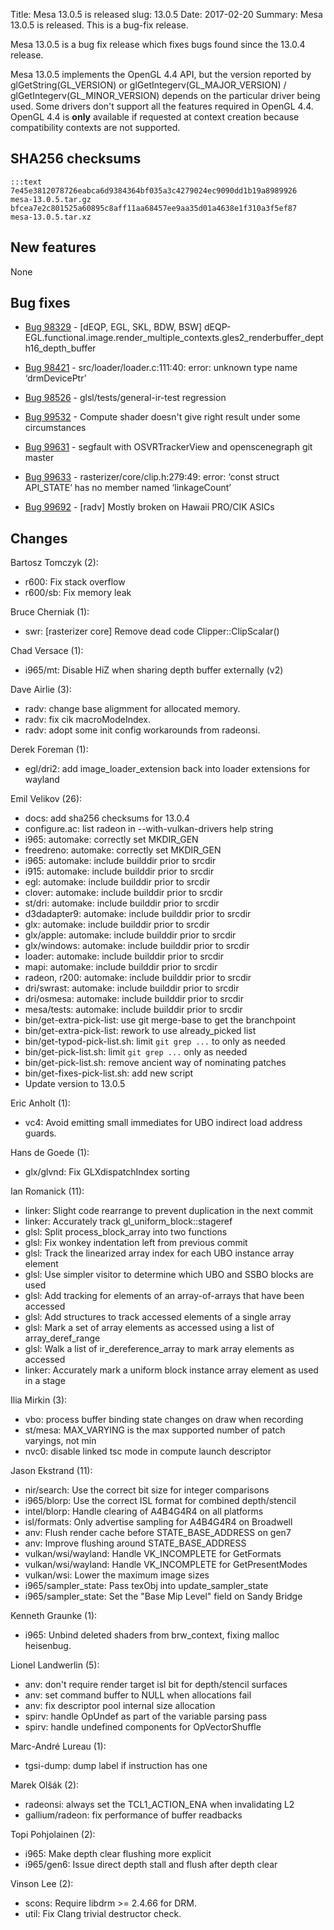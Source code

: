 Title: Mesa 13.0.5 is released
slug: 13.0.5
Date: 2017-02-20
Summary: Mesa 13.0.5 is released. This is a bug-fix release.

Mesa 13.0.5 is a bug fix release which fixes bugs found since the 13.0.4 release.

Mesa 13.0.5 implements the OpenGL 4.4 API, but the version reported by
glGetString(GL_VERSION) or glGetIntegerv(GL_MAJOR_VERSION) /
glGetIntegerv(GL_MINOR_VERSION) depends on the particular driver being used.
Some drivers don't support all the features required in OpenGL 4.4.  OpenGL
4.4 is **only** available if requested at context creation
because compatibility contexts are not supported.



## SHA256 checksums

	:::text
	7e45e3812078726eabca6d9384364bf035a3c4279024ec9090dd1b19a8989926  mesa-13.0.5.tar.gz
	bfcea7e2c801525a60895c8aff11aa68457ee9aa35d01a4638e1f310a3f5ef87  mesa-13.0.5.tar.xz


## New features

None


## Bug fixes

* [Bug 98329][1] - [dEQP, EGL, SKL, BDW, BSW] dEQP-EGL.functional.image.render_multiple_contexts.gles2_renderbuffer_depth16_depth_buffer

* [Bug 98421][2] - src/loader/loader.c:111:40: error: unknown type name ‘drmDevicePtr’

* [Bug 98526][3] - glsl/tests/general-ir-test regression

* [Bug 99532][4] - Compute shader doesn't give right result under some circumstances

* [Bug 99631][5] - segfault with OSVRTrackerView and openscenegraph git master

* [Bug 99633][6] - rasterizer/core/clip.h:279:49: error: ‘const struct API_STATE’ has no member named ‘linkageCount’

* [Bug 99692][7] - [radv] Mostly broken on Hawaii PRO/CIK ASICs



## Changes

Bartosz Tomczyk (2):

* r600: Fix stack overflow
* r600/sb: Fix memory leak


Bruce Cherniak (1):

* swr: [rasterizer core] Remove dead code Clipper::ClipScalar()


Chad Versace (1):

* i965/mt: Disable HiZ when sharing depth buffer externally (v2)


Dave Airlie (3):

* radv: change base aligmment for allocated memory.
* radv: fix cik macroModeIndex.
* radv: adopt some init config workarounds from radeonsi.


Derek Foreman (1):

* egl/dri2: add image_loader_extension back into loader extensions for wayland


Emil Velikov (26):

* docs: add sha256 checksums for 13.0.4
* configure.ac: list radeon in --with-vulkan-drivers help string
* i965: automake: correctly set MKDIR_GEN
* freedreno: automake: correctly set MKDIR_GEN
* i965: automake: include builddir prior to srcdir
* i915: automake: include builddir prior to srcdir
* egl: automake: include builddir prior to srcdir
* clover: automake: include builddir prior to srcdir
* st/dri: automake: include builddir prior to srcdir
* d3dadapter9: automake: include builddir prior to srcdir
* glx: automake: include builddir prior to srcdir
* glx/apple: automake: include builddir prior to srcdir
* glx/windows: automake: include builddir prior to srcdir
* loader: automake: include builddir prior to srcdir
* mapi: automake: include builddir prior to srcdir
* radeon, r200: automake: include builddir prior to srcdir
* dri/swrast: automake: include builddir prior to srcdir
* dri/osmesa: automake: include builddir prior to srcdir
* mesa/tests: automake: include builddir prior to srcdir
* bin/get-extra-pick-list: use git merge-base to get the branchpoint
* bin/get-extra-pick-list: rework to use already_picked list
* bin/get-typod-pick-list.sh: limit ```git grep ...``` to only as needed
* bin/get-pick-list.sh: limit ```git grep ...``` only as needed
* bin/get-pick-list.sh: remove ancient way of nominating patches
* bin/get-fixes-pick-list.sh: add new script
* Update version to 13.0.5


Eric Anholt (1):

* vc4: Avoid emitting small immediates for UBO indirect load address guards.


Hans de Goede (1):

* glx/glvnd: Fix GLXdispatchIndex sorting


Ian Romanick (11):

* linker: Slight code rearrange to prevent duplication in the next commit
* linker: Accurately track gl_uniform_block::stageref
* glsl: Split process_block_array into two functions
* glsl: Fix wonkey indentation left from previous commit
* glsl: Track the linearized array index for each UBO instance array element
* glsl: Use simpler visitor to determine which UBO and SSBO blocks are used
* glsl: Add tracking for elements of an array-of-arrays that have been accessed
* glsl: Add structures to track accessed elements of a single array
* glsl: Mark a set of array elements as accessed using a list of array_deref_range
* glsl: Walk a list of ir_dereference_array to mark array elements as accessed
* linker: Accurately mark a uniform block instance array element as used in a stage


Ilia Mirkin (3):

* vbo: process buffer binding state changes on draw when recording
* st/mesa: MAX_VARYING is the max supported number of patch varyings, not min
* nvc0: disable linked tsc mode in compute launch descriptor


Jason Ekstrand (11):

* nir/search: Use the correct bit size for integer comparisons
* i965/blorp: Use the correct ISL format for combined depth/stencil
* intel/blorp: Handle clearing of A4B4G4R4 on all platforms
* isl/formats: Only advertise sampling for A4B4G4R4 on Broadwell
* anv: Flush render cache before STATE_BASE_ADDRESS on gen7
* anv: Improve flushing around STATE_BASE_ADDRESS
* vulkan/wsi/wayland: Handle VK_INCOMPLETE for GetFormats
* vulkan/wsi/wayland: Handle VK_INCOMPLETE for GetPresentModes
* vulkan/wsi: Lower the maximum image sizes
* i965/sampler_state: Pass texObj into update_sampler_state
* i965/sampler_state: Set the "Base Mip Level" field on Sandy Bridge


Kenneth Graunke (1):

* i965: Unbind deleted shaders from brw_context, fixing malloc heisenbug.


Lionel Landwerlin (5):

* anv: don't require render target isl bit for depth/stencil surfaces
* anv: set command buffer to NULL when allocations fail
* anv: fix descriptor pool internal size allocation
* spirv: handle OpUndef as part of the variable parsing pass
* spirv: handle undefined components for OpVectorShuffle


Marc-André Lureau (1):

* tgsi-dump: dump label if instruction has one


Marek Olšák (2):

* radeonsi: always set the TCL1_ACTION_ENA when invalidating L2
* gallium/radeon: fix performance of buffer readbacks


Topi Pohjolainen (2):

* i965: Make depth clear flushing more explicit
* i965/gen6: Issue direct depth stall and flush after depth clear


Vinson Lee (2):

* scons: Require libdrm &gt;= 2.4.66 for DRM.
* util: Fix Clang trivial destructor check.

[1]: https://bugs.freedesktop.org/show_bug.cgi?id=98329
[2]: https://bugs.freedesktop.org/show_bug.cgi?id=98421
[3]: https://bugs.freedesktop.org/show_bug.cgi?id=98526
[4]: https://bugs.freedesktop.org/show_bug.cgi?id=99532
[5]: https://bugs.freedesktop.org/show_bug.cgi?id=99631
[6]: https://bugs.freedesktop.org/show_bug.cgi?id=99633
[7]: https://bugs.freedesktop.org/show_bug.cgi?id=99692